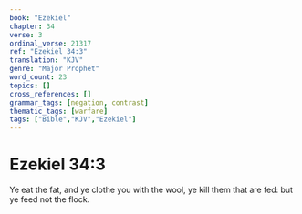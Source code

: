 ```yaml
---
book: "Ezekiel"
chapter: 34
verse: 3
ordinal_verse: 21317
ref: "Ezekiel 34:3"
translation: "KJV"
genre: "Major Prophet"
word_count: 23
topics: []
cross_references: []
grammar_tags: [negation, contrast]
thematic_tags: [warfare]
tags: ["Bible","KJV","Ezekiel"]
---
```


# Ezekiel 34:3

Ye eat the fat, and ye clothe you with the wool, ye kill them that are fed: but ye feed not the flock.

